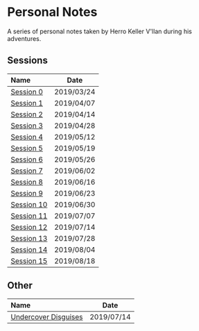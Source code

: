 # Personal Notes

A series of personal notes taken by Herro Keller V'llan during his adventures.


## Sessions

| Name | Date |
|:---- |:----:|
| [Session 0](sessions/session_0.md) | 2019/03/24 |
| [Session 1](sessions/session_1.md) | 2019/04/07 |
| [Session 2](sessions/session_2.md) | 2019/04/14 |
| [Session 3](sessions/session_3.md) | 2019/04/28 |
| [Session 4](sessions/session_4.md) | 2019/05/12 |
| [Session 5](sessions/session_5.md) | 2019/05/19 |
| [Session 6](sessions/session_6.md) | 2019/05/26 |
| [Session 7](sessions/session_7.md) | 2019/06/02 |
| [Session 8](sessions/session_8.md) | 2019/06/16 |
| [Session 9](sessions/session_9.md) | 2019/06/23 |
| [Session 10](sessions/session_10.md) | 2019/06/30 |
| [Session 11](sessions/session_11.md) | 2019/07/07 |
| [Session 12](sessions/session_12.md) | 2019/07/14 |
| [Session 13](sessions/session_13.md) | 2019/07/28 |
| [Session 14](sessions/session_14.md) | 2019/08/04 |
| [Session 15](sessions/session_15.md) | 2019/08/18 |


## Other

| Name | Date |
|:---- |:----:|
| [Undercover Disguises](other/undercover_disguises.md) | 2019/07/14 |
